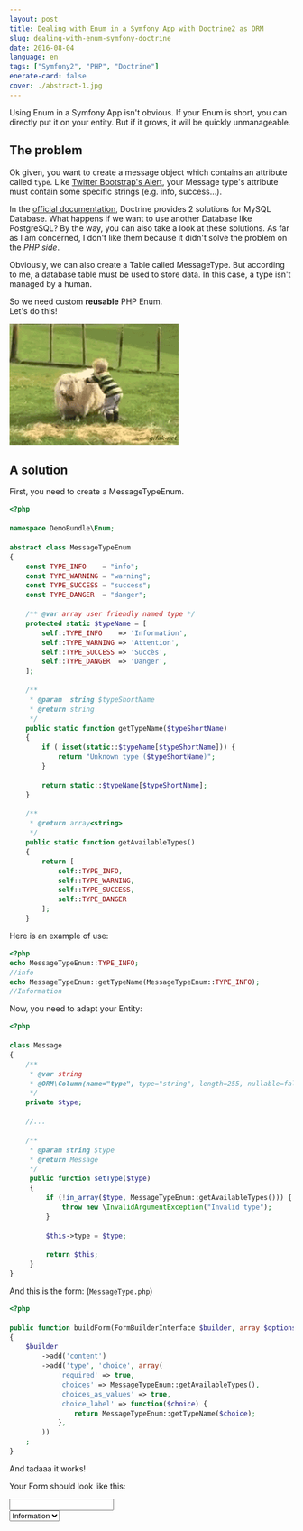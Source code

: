 ```yaml
---
layout: post
title: Dealing with Enum in a Symfony App with Doctrine2 as ORM
slug: dealing-with-enum-symfony-doctrine
date: 2016-08-04
language: en
tags: ["Symfony2", "PHP", "Doctrine"]
enerate-card: false
cover: ./abstract-1.jpg
---
```


Using Enum in a Symfony App isn't obvious. If your Enum is short, you can directly put it on your entity. But if it grows, it will be quickly unmanageable.

## The problem

Ok given, you want to create a message object which contains an attribute called `type`. Like [Twitter Bootstrap's Alert](http://getbootstrap.com/components/#alerts), your Message type's attribute must contain some specific strings (e.g. info, success...).  

In the [official documentation](http://doctrine2.readthedocs.io/en/latest/cookbook/mysql-enums.html), Doctrine provides 2 solutions for MySQL Database. What happens if we want to use another Database like PostgreSQL? By the way, you can also take a look at these solutions. As far as I am concerned, I don't like them because it didn't solve the problem on the *PHP side*.

Obviously, we can also create a Table called MessageType. But according to me, a database table must be used to store data. In this case, a type isn't managed by a human.

So we need custom **reusable** PHP Enum.  
Let's do this!

![](./ship-kid.gif)


## A solution

First, you need to create a MessageTypeEnum.

```php
<?php

namespace DemoBundle\Enum;

abstract class MessageTypeEnum
{
    const TYPE_INFO    = "info";
    const TYPE_WARNING = "warning";
    const TYPE_SUCCESS = "success";
    const TYPE_DANGER  = "danger";

    /** @var array user friendly named type */
    protected static $typeName = [
        self::TYPE_INFO    => 'Information',
        self::TYPE_WARNING => 'Attention',
        self::TYPE_SUCCESS => 'Succès',
        self::TYPE_DANGER  => 'Danger',
    ];

    /**
     * @param  string $typeShortName
     * @return string
     */
    public static function getTypeName($typeShortName)
    {
        if (!isset(static::$typeName[$typeShortName])) {
            return "Unknown type ($typeShortName)";
        }

        return static::$typeName[$typeShortName];
    }

    /**
     * @return array<string>
     */
    public static function getAvailableTypes()
    {
        return [
            self::TYPE_INFO,
            self::TYPE_WARNING,
            self::TYPE_SUCCESS,
            self::TYPE_DANGER
        ];
    }

```

Here is an example of use:

```php
<?php
echo MessageTypeEnum::TYPE_INFO;
//info
echo MessageTypeEnum::getTypeName(MessageTypeEnum::TYPE_INFO);
//Information
```


Now, you need to adapt your Entity:

```php
<?php

class Message
{
    /**
     * @var string
     * @ORM\Column(name="type", type="string", length=255, nullable=false)
     */
    private $type;

    //...

    /**
     * @param string $type
     * @return Message
     */
     public function setType($type)
     {
         if (!in_array($type, MessageTypeEnum::getAvailableTypes())) {
             throw new \InvalidArgumentException("Invalid type");
         }

         $this->type = $type;

         return $this;
     }
}
```

And this is the form: (`MessageType.php`)

```php
<?php

public function buildForm(FormBuilderInterface $builder, array $options)
{
    $builder
        ->add('content')
        ->add('type', 'choice', array(
            'required' => true,
            'choices' => MessageTypeEnum::getAvailableTypes(),
            'choices_as_values' => true,
            'choice_label' => function($choice) {
                return MessageTypeEnum::getTypeName($choice);
            },
        ))
    ;
}
```

And tadaaa it works!

Your Form should look like this:

<div class="notice">
<form>
    <input type="text" name="demobundle_message[content]" />
    <br/>
    <select name="type" name="demobundle_message[type]">
        <option value="info">Information</option>
        <option value="warning">Attention</option>
        <option value="success">Succès</option>
        <option value="danger">Danger</option>
    </select>
</form>
</div>
